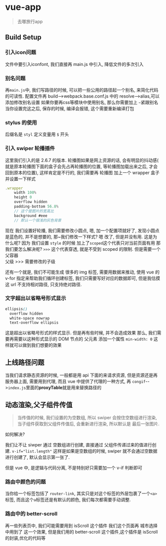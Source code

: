 # vue-app

> 去哪旅行app

## Build Setup

### 引入icon问题

文件中要引入iconfont, 我们直接再 main.js 中引入, 降低文件的多次引入

### 别名问题

再`main.js`中, 我们写路径的时候, 可以把一些公用的路径起一个别名, 来简化代码的可读性.
配置文件再 build-->webpack.base.conf.js 中的 resolve-->alias,可以添加修改别名设置
如果你要再css等模块中使用别名, 那么你需要加上 `~`紧跟别名
当你设置完这之后, 保存的时候, 编译会报错, 这个需要重新编译打包

### stylus 的使用

后缀名是 `styl`
定义变量用 `$` 开头

### 引入 swiper 轮播插件

这里我们引入的是 2.6.7 的版本.
轮播图如果是网上资源的话, 会有明显的抖动感( 就是原本轮播图下面的盒子会先占再轮播图的位置, 等轮播图加载出来之后, 才会回到原本的位置), 这样肯定是不行的, 我们需要再 轮播图 加上一个 wrapper 盒子 并设置一下样式

```JavaScript
.wrapper
    width 100%
    height 0
    overflow hidden
    padding-bottom 56.8%
    // 这个是图片的宽高比
    background #eee
    // 默认一个很浅的灰色背景
```

现在 我们设置好轮播, 我们需要修改小圆点, 嗯, 加一个配置项就好了, 发现小圆点是蓝色的, 并不是想要的, 那~我们修改一下样式?
嗯 改了, 但是并没有用. 这是为什么呢?
因为 我们设置 `style` 的时候 加上了`scoped`这个代表只对当前页面有用
那我们要怎么解决呢?
`>>>` 这个代表穿透, 就是不受到 scoped 的限制. 但是需要一个父容器  
父级 >>> 需要修改的子级

还有一个就是, 我们不可能生成 很多的 img 标签, 需要用数据来推动, 使用 vue 的 v-for 指定来帮助我们循环创建标签, 我们只需要写好对应的数据即可, 但是我估摸这 url 不支持相对路径, 只支持绝对路径.

### 文字超出以省略号形式显示

```css
ellipsis()
  overflow hidden
  white-space nowrap
  text-overflow ellipsis
```

这是超出以省略号形式的样式显示.
但是再有些时候, 并不会造成效果
那么, 我们需要再需要以这种形式显示的 DOM 节点的 父元素 添加一个属性
`min-width: 0`
这样就可以做到我们想要的效果

## 上线路径问题

当我们请求静态资源的时候, 一般都是用 api 下面的来请求资源, 但是资源还是再服务器上面, 需要用到代理, 而且 vue 中提供了代理的一种方式, 再 `congif`-->`index.js`里面的**proxyTable**就是用来替换路径的

## 动态渲染,父子组件传值

> 当传值的时候, 我们设置的为空数组, 所以 swiper 会按住空数组进行渲染, 当子组件获取到父组件传值后, 会重新进行渲染, 所以默认是 最后一张图片.

如何解决?

我们让不让 siwper 通过 空数组进行创建, 直接通过 父组件传递过来的值进行创建. `v-if="list.length"` 这样是如果是空数组的时候, swiper 就不会通过空数据进行创建了, 默认会显示第一张了.

但是 vue 中, 是逻辑与代码分离, 不是特别好只需要加一个 v-if 判断即可

### 路由中颜色的问题

当你给一个标签包括了 `router-link`, 其实只是对这个标签的外层包裹了一个`<a>`标签, 而且这个`a`标签还是有默认的颜色, 我们每次都需要手动调整.

### 路由中的 better-scroll

再一些列表页中, 我们可能需要用到 isScroll 这个插件
我们这个页面再 城市选择中用到了 这一个效果, 但是我们用的 better-scroll 这个插件,这个插件是 isScroll 的封装,优化的代码等